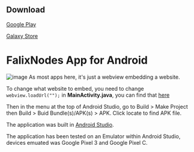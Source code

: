 ## Download
[Google Play](https://play.google.com/store/apps/details?id=com.korbsstudio.falixnodes)

[Galaxy Store](http://apps.samsung.com/betastore/openAppDetail.as?appId=com.korbsstudio.falixnodes)

# FalixNodes App for Android
![image](https://i.imgur.com/29OYQkM.png)
As most apps here, it's just a webview embedding a website.

To change what website to embed, you need to change `webview.loadUrl("");` in __MainActivity.java__, you can find that [here](https://github.com/FalixNodes-Software/Android/blob/master/app/src/main/java/com/korbsstudio/falixnodes/MainActivity.java#L18)

Then in the menu at the top of Android Studio, go to Build > Make Project then Build > Buid Bundle(s)/APK(s) > APK. Click locate to find APK file.

The application was built in [Android Studio](https://developer.android.com/studio).

The application has been tested on an Emulator within Android Studio, devices emuated was Google Pixel 3 and Google Pixel C.
